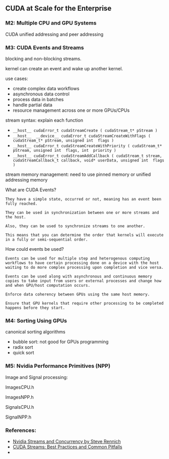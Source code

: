 ## CUDA at Scale for the Enterprise


### M2: Multiple CPU and GPU Systems

CUDA unified addressing and peer addressing

### M3: CUDA Events and Streams

blocking and non-blocking streams.

kernel can create an event and wake up another kernel.

use cases:
- create complex data workflows
- asynchronous data control
- process data in batches
- handle partial data
- resource management across one or more GPUs/CPUs

stream syntax: explain each function

- `__host__ ​cudaError_t cudaStreamCreate ( cudaStream_t* pStream )`
- `__host__ ​ __device__ ​cudaError_t cudaStreamCreateWithFlags ( cudaStream_t* pStream, unsigned int  flags )`
- `__host__ ​cudaError_t cudaStreamCreateWithPriority ( cudaStream_t* pStream, unsigned int  flags, int  priority )`
- `__host__ ​cudaError_t cudaStreamAddCallback ( cudaStream_t stream, cudaStreamCallback_t callback, void* userData, unsigned int  flags )`

stream memory management: need to use pinned memory or unified addressing memory

What are CUDA Events?

    They have a simple state, occurred or not, meaning has an event been fully reached.

    They can be used in synchronization between one or more streams and the host.

    Also, they can be used to synchronize streams to one another.

    This means that you can determine the order that kernels will execute in a fully or semi-sequential order.

How could events be used?

    Events can be used for multiple step and heterogenous computing workflows to have certain processing done on a device with the host waiting to do more complex processing upon completion and vice versa.

    Events can be used along with asynchronous and continuous memory copies to take input from users or external processes and change how and when GPU/host computation occurs.

    Enforce data coherency between GPUs using the same host memory.

    Ensure that GPU kernels that require other processing to be completed happens before they start.
    
### M4: Sorting Using GPUs

canonical sorting algorithms
- bubble sort: not good for GPUs programming
- radix sort
- quick sort
  

### M5: Nvidia Performance Primitives (NPP)

Image and Signal processing:

ImagesCPU.h

ImagesNPP.h

SignalsCPU.h

SignalNPP.h



### References:

- [Nvidia Streams and Concurrency by Steve Rennich](https://developer.download.nvidia.com/CUDA/training/StreamsAndConcurrencyWebinar.pdf)
- [CUDA Streams: Best Practices and Common Pitfalls](https://www.hpcadmintech.com/wp-content/uploads/2016/03/Carlo_Nardone_presentation.pdf)
- 
